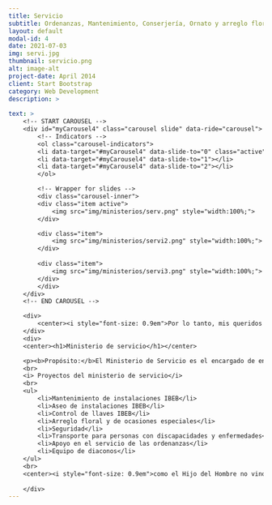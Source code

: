 ```yaml
---
title: Servicio
subtitle: Ordenanzas, Mantenimiento, Conserjería, Ornato y arreglo floral, Diáconos.
layout: default
modal-id: 4
date: 2021-07-03
img: servi.jpg
thumbnail: servicio.png
alt: image-alt
project-date: April 2014
client: Start Bootstrap
category: Web Development
description: >
    
text: >
    <!-- START CAROUSEL -->
    <div id="myCarousel4" class="carousel slide" data-ride="carousel">
        <!-- Indicators -->
        <ol class="carousel-indicators">
        <li data-target="#myCarousel4" data-slide-to="0" class="active"></li>
        <li data-target="#myCarousel4" data-slide-to="1"></li>
        <li data-target="#myCarousel4" data-slide-to="2"></li>
        </ol>

        <!-- Wrapper for slides -->
        <div class="carousel-inner">
        <div class="item active">
            <img src="img/ministerios/serv.png" style="width:100%;">
        </div>

        <div class="item">
            <img src="img/ministerios/servi2.png" style="width:100%;">
        </div>
        
        <div class="item">
            <img src="img/ministerios/servi3.png" style="width:100%;">
        </div>
        </div>
    </div>
    <!-- END CAROUSEL -->

    <div>
        <center><i style="font-size: 0.9em">Por lo tanto, mis queridos hermanos, manténganse firmes e inconmovibles, progresando siempre en la obra del Señor, conscientes de que su trabajo en el Señor no es en vano. 1 Corintios 15:58 </i></center>
    </div>
    <div>
    <center><h1>Ministerio de servicio</h1></center>  

    <p><b>Propósito:</b>El Ministerio de Servicio es el encargado de enseñar a cada uno de los miembros y congregantes a tener la actitud de Jesús respecto al Servir</p>
    <br>
    <i> Proyectos del ministerio de servicio</i>
    <br>
    <ul>
        <li>Mantenimiento de instalaciones IBEB</li>
        <li>Aseo de instalaciones IBEB</li>
        <li>Control de llaves IBEB</li>
        <li>Arreglo floral y de ocasiones especiales</li>
        <li>Seguridad</li>
        <li>Transporte para personas con discapacidades y enfermedades</li>  
        <li>Apoyo en el servicio de las ordenanzas</li>
        <li>Equipo de diaconos</li>
    </ul>
    <br>
    <center><i style="font-size: 0.9em">como el Hijo del Hombre no vino para ser servido, sino para servir, y para dar su vida en rescate por muchos. Mateo 20:28</i></center>
  
    </div>
---
```

